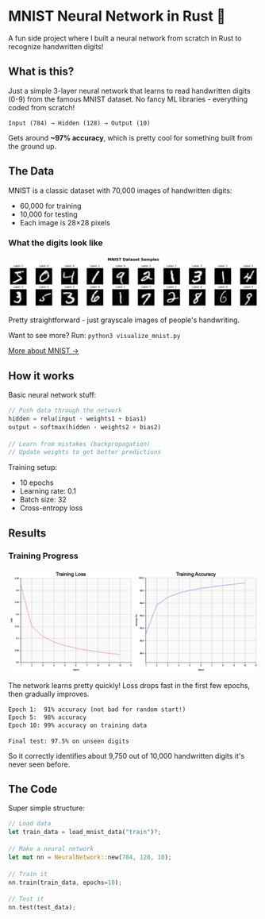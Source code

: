 # MNIST Neural Network in Rust 🦀

A fun side project where I built a neural network from scratch in Rust to recognize handwritten digits!

## What is this?

Just a simple 3-layer neural network that learns to read handwritten digits (0-9) from the famous MNIST dataset. No fancy ML libraries - everything coded from scratch!

```shell
Input (784) → Hidden (128) → Output (10)
```

Gets around **~97% accuracy**, which is pretty cool for something built from the ground up.

## The Data

MNIST is a classic dataset with 70,000 images of handwritten digits:
- 60,000 for training
- 10,000 for testing
- Each image is 28×28 pixels

### What the digits look like

![MNIST Samples](mnist_samples.png)

Pretty straightforward - just grayscale images of people's handwriting.

Want to see more? Run: `python3 visualize_mnist.py`

[More about MNIST →](http://yann.lecun.com/exdb/mnist/)

## How it works

Basic neural network stuff:

```rust
// Push data through the network
hidden = relu(input · weights1 + bias1)
output = softmax(hidden · weights2 + bias2)

// Learn from mistakes (backpropagation)
// Update weights to get better predictions
```

Training setup:
- 10 epochs
- Learning rate: 0.1
- Batch size: 32
- Cross-entropy loss

## Results

### Training Progress

![Training Progress](training_progress.png)

The network learns pretty quickly! Loss drops fast in the first few epochs, then gradually improves.

```
Epoch 1:  91% accuracy (not bad for random start!)
Epoch 5:  98% accuracy
Epoch 10: 99% accuracy on training data

Final test: 97.5% on unseen digits
```

So it correctly identifies about 9,750 out of 10,000 handwritten digits it's never seen before.

## The Code

Super simple structure:

```rust
// Load data
let train_data = load_mnist_data("train")?;

// Make a neural network
let mut nn = NeuralNetwork::new(784, 128, 10);

// Train it
nn.train(train_data, epochs=10);

// Test it
nn.test(test_data);
```
